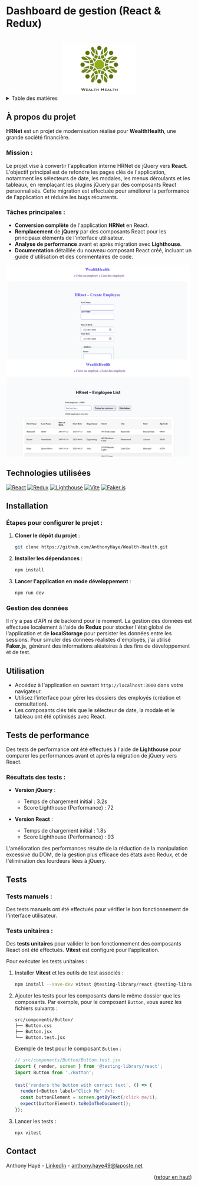 # Dashboard de gestion (React & Redux)

<a name="readme-top"></a>

<!-- PROJECT LOGO -->
<br />
<div align="center">
  <a href="">
    <img src="public/assets/hrnet.png" alt="Logo" width="200">
  </a>
</div>

<!-- TABLE OF CONTENTS -->
<details>
  <summary>Table des matières</summary>
  <ol>
    <li><a href="#a-propos-du-projet">À propos du projet</a></li>
    <li><a href="#technologies-utilisees">Technologies utilisées</a></li>
    <li><a href="#installation">Installation</a></li>
    <li><a href="#utilisation">Utilisation</a></li>
    <li><a href="#tests-de-performance">Tests de performance</a></li>
    <li><a href="#contact">Contact</a></li>
  </ol>
</details>

<!-- ABOUT THE PROJECT -->
## À propos du projet

**HRNet** est un projet de modernisation réalisé pour **WealthHealth**, une grande société financière.

### Mission :
Le projet vise à convertir l'application interne HRNet de jQuery vers **React**. L'objectif principal est de refondre les pages clés de l'application, notamment les sélecteurs de date, les modales, les menus déroulants et les tableaux, en remplaçant les plugins jQuery par des composants React personnalisés. Cette migration est effectuée pour améliorer la performance de l'application et réduire les bugs récurrents.

### Tâches principales :
- **Conversion complète** de l'application **HRNet** en React.
- **Remplacement** de **jQuery** par des composants React pour les principaux éléments de l'interface utilisateur.
- **Analyse de performance** avant et après migration avec **Lighthouse**.
- **Documentation** détaillée du nouveau composant React créé, incluant un guide d'utilisation et des commentaires de code.

<img src="public/assets/home.png" alt="homepage" width="500">
<img src="public/assets/table.png" alt="homepage" width="500">

## Technologies utilisées

[![React](https://img.shields.io/badge/React-61DAFB?style=for-the-badge&logo=react&logoColor=white)](https://reactjs.org/)
[![Redux](https://img.shields.io/badge/Redux-764ABC?style=for-the-badge&logo=redux&logoColor=white)](https://redux.js.org/)
[![Lighthouse](https://img.shields.io/badge/Lighthouse-F44B21?style=for-the-badge&logo=lighthouse&logoColor=white)](https://developers.google.com/web/tools/lighthouse)
[![Vite](https://img.shields.io/badge/Vite-646CFF?style=for-the-badge&logo=vite&logoColor=white)](https://vitejs.dev/)
[![Faker.js](https://img.shields.io/badge/Faker.js-FF6200?style=for-the-badge)](https://github.com/faker-js/faker)

## Installation

### Étapes pour configurer le projet :

1. **Cloner le dépôt du projet** :
   ```bash
   git clone https://github.com/AnthonyHaye/Wealth-Health.git
   ```

2. **Installer les dépendances** :
   ```bash
   npm install
   ```

3. **Lancer l'application en mode développement** :
   ```bash
   npm run dev
   ```


### Gestion des données

Il n'y a pas d'API ni de backend pour le moment. La gestion des données est effectuée localement à l'aide de **Redux** pour stocker l'état global de l'application et de **localStorage** pour persister les données entre les sessions. Pour simuler des données réalistes d'employés, j'ai utilisé **Faker.js**, générant des informations aléatoires à des fins de développement et de test.

## Utilisation

- Accédez à l'application en ouvrant `http://localhost:3000` dans votre navigateur.
- Utilisez l'interface pour gérer les dossiers des employés (création et consultation).
- Les composants clés tels que le sélecteur de date, la modale et le tableau ont été optimisés avec React.

## Tests de performance

Des tests de performance ont été effectués à l'aide de **Lighthouse** pour comparer les performances avant et après la migration de jQuery vers React.

### Résultats des tests :
- **Version jQuery** :
  - Temps de chargement initial : 3.2s
  - Score Lighthouse (Performance) : 72

- **Version React** :
  - Temps de chargement initial : 1.8s
  - Score Lighthouse (Performance) : 93

L'amélioration des performances résulte de la réduction de la manipulation excessive du DOM, de la gestion plus efficace des états avec Redux, et de l'élimination des lourdeurs liées à jQuery.
<!-- 
<img src="./src/assets/lighthouse-performance.png" alt="Lighthouse results" width="500">

<img src="./src/assets/lighthouse-performance.png" alt="Lighthouse results" width="500"> -->


## Tests

### Tests manuels :
Des tests manuels ont été effectués pour vérifier le bon fonctionnement de l'interface utilisateur.

### Tests unitaires :
Des **tests unitaires** pour valider le bon fonctionnement des composants React ont été effectués. **Vitest** est configuré pour l'application.


Pour exécuter les tests unitaires :

1. Installer **Vitest** et les outils de test associés :
   ```bash
   npm install --save-dev vitest @testing-library/react @testing-library/jest-dom
   ```

2. Ajouter les tests pour les composants dans le même dossier que les composants. Par exemple, pour le composant `Button`, vous aurez les fichiers suivants :
   ```
   src/components/Button/
   ├── Button.css
   ├── Button.jsx
   └── Button.test.jsx
   ```

   Exemple de test pour le composant `Button` :
   ```javascript
   // src/components/Button/Button.test.jsx
   import { render, screen } from '@testing-library/react';
   import Button from './Button';

   test('renders the button with correct text', () => {
     render(<Button label="Click Me" />);
     const buttonElement = screen.getByText(/click me/i);
     expect(buttonElement).toBeInTheDocument();
   });
   ```

3. Lancer les tests :
   ```bash
   npx vitest
   ```


## Contact

Anthony Hayé - [LinkedIn](https://www.linkedin.com/in/anthonyhaye49) - anthony.haye49@laposte.net

<p align="right">(<a href="#readme-top">retour en haut</a>)</p>
